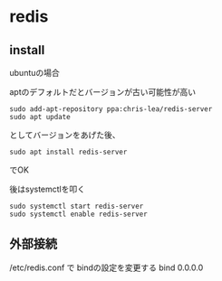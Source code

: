 # redis
## install
ubuntuの場合

aptのデフォルトだとバージョンが古い可能性が高い

```
sudo add-apt-repository ppa:chris-lea/redis-server
sudo apt update
```
としてバージョンをあげた後、
```
sudo apt install redis-server
```
でOK

後はsystemctlを叩く
```
sudo systemctl start redis-server
sudo systemctl enable redis-server
```

## 外部接続
/etc/redis.conf で bindの設定を変更する
bind 0.0.0.0
<!--stackedit_data:
eyJoaXN0b3J5IjpbMTcyODU1ODAwNCwtMTQzNzA3NjA1XX0=
-->